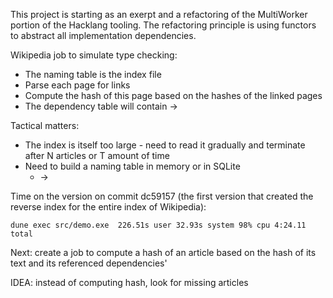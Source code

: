 This project is starting as an exerpt and a refactoring of the MultiWorker portion of the Hacklang tooling.
The refactoring principle is using functors to abstract all implementation dependencies.

Wikipedia job to simulate type checking:
- The naming table is the index file
- Parse each page for links
- Compute the hash of this page based on the hashes of the linked pages
- The dependency table will contain <hash of page name> -> <hashes of dependent page names>

Tactical matters:
- The index is itself too large - need to read it gradually and terminate after N articles or T amount of time
- Need to build a naming table in memory or in SQLite
    - <article name> -> <offset in multistream>

Time on the version on commit dc59157 (the first version that created the reverse index for the entire index of Wikipedia):
```
dune exec src/demo.exe  226.51s user 32.93s system 98% cpu 4:24.11 total
```

Next: create a job to compute a hash of an article based on the hash of its text and its referenced dependencies'

IDEA: instead of computing hash, look for missing articles